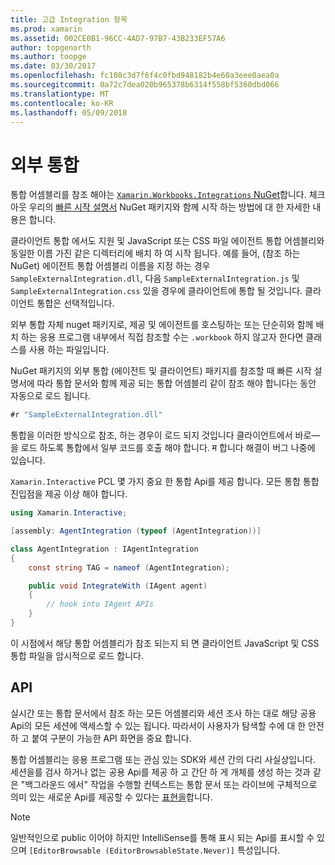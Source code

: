 ```yaml
---
title: 고급 Integration 항목
ms.prod: xamarin
ms.assetid: 002CE0B1-96CC-4AD7-97B7-43B233EF57A6
author: topgenorth
ms.author: toopge
ms.date: 03/30/2017
ms.openlocfilehash: fc108c3d7f6f4c0fbd948182b4e60a3eee0aea0a
ms.sourcegitcommit: 0a72c7dea020b965378b6314f558bf5360dbd066
ms.translationtype: MT
ms.contentlocale: ko-KR
ms.lasthandoff: 05/09/2018
---
```

# <a name="external-integrations"></a>외부 통합

통합 어셈블리를 참조 해야는 [ `Xamarin.Workbooks.Integrations` NuGet][nuget]합니다. 체크 아웃 우리의 [빠른 시작 설명서](~/tools/workbooks/sdk/index.md) NuGet 패키지와 함께 시작 하는 방법에 대 한 자세한 내용은 합니다.

클라이언트 통합 에서도 지원 및 JavaScript 또는 CSS 파일 에이전트 통합 어셈블리와 동일한 이름 가진 같은 디렉터리에 배치 하 여 시작 됩니다. 예를 들어, (참조 하는 NuGet) 에이전트 통합 어셈블리 이름을 지정 하는 경우 `SampleExternalIntegration.dll`, 다음 `SampleExternalIntegration.js` 및 `SampleExternalIntegration.css` 있을 경우에 클라이언트에 통합 될 것입니다. 클라이언트 통합은 선택적입니다.

외부 통합 자체 nuget 패키지로, 제공 및 에이전트를 호스팅하는 또는 단순히와 함께 배치 하는 응용 프로그램 내부에서 직접 참조할 수는 `.workbook` 하지 않고자 한다면 클래스를 사용 하는 파일입니다.

NuGet 패키지의 외부 통합 (에이전트 및 클라이언트) 패키지를 참조할 때 빠른 시작 설명서에 따라 통합 문서와 함께 제공 되는 통합 어셈블리 같이 참조 해야 합니다는 동안 자동으로 로드 됩니다.

```csharp
#r "SampleExternalIntegration.dll"
```

통합을 이러한 방식으로 참조, 하는 경우이 로드 되지 것입니다 클라이언트에서 바로&mdash;을 로드 하도록 통합에서 일부 코드를 호출 해야 합니다. म 합니다 해결이 버그 나중에 있습니다.

`Xamarin.Interactive` PCL 몇 가지 중요 한 통합 Api를 제공 합니다. 모든 통합 통합 진입점을 제공 이상 해야 합니다.

```csharp
using Xamarin.Interactive;

[assembly: AgentIntegration (typeof (AgentIntegration))]

class AgentIntegration : IAgentIntegration
{
    const string TAG = nameof (AgentIntegration);

    public void IntegrateWith (IAgent agent)
    {
        // hook into IAgent APIs
    }
}
```

이 시점에서 해당 통합 어셈블리가 참조 되는지 되 면 클라이언트 JavaScript 및 CSS 통합 파일을 암시적으로 로드 합니다.

## <a name="apis"></a>API

실시간 또는 통합 문서에서 참조 하는 모든 어셈블리와 세션 조사 하는 대로 해당 공용 Api의 모든 세션에 액세스할 수 있는 됩니다. 따라서이 사용자가 탐색할 수에 대 한 안전 하 고 붙여 구분이 가능한 API 화면을 중요 합니다.

통합 어셈블리는 응용 프로그램 또는 관심 있는 SDK와 세션 간의 다리 사실상입니다. 세션을를 검사 하거나 없는 공용 Api를 제공 하 고 간단 하 게 개체를 생성 하는 것과 같은 "백그라운드 에서" 작업을 수행할 컨텍스트는 통합 문서 또는 라이브에 구체적으로 의미 있는 새로운 Api를 제공할 수 있다는 [표현을](~/tools/workbooks/sdk/representations.md)합니다.

> [!NOTE]
> 일반적인으로 public 이어야 하지만 IntelliSense를 통해 표시 되는 Api를 표시할 수 있으며 `[EditorBrowsable (EditorBrowsableState.Never)]` 특성입니다.

[nuget]: https://nuget.org/packages/Xamarin.Workbooks.Integration
